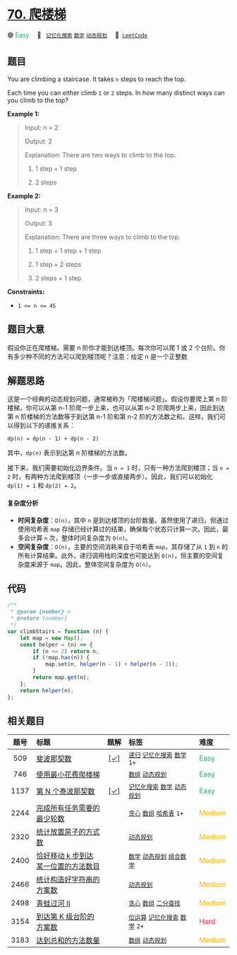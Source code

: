 # [70. 爬楼梯](https://leetcode.com/problems/climbing-stairs)

🟢 <font color=#15bd66>Easy</font>&emsp; 🔖&ensp; [`记忆化搜索`](/outline/tag/memoization.md) [`数学`](/outline/tag/math.md) [`动态规划`](/outline/tag/dynamic-programming.md)&emsp; 🔗&ensp;[`LeetCode`](https://leetcode.com/problems/climbing-stairs)

## 题目

You are climbing a staircase. It takes `n` steps to reach the top.

Each time you can either climb `1` or `2` steps. In how many distinct ways can
you climb to the top?

**Example 1:**

> Input: n = 2
>
> Output: 2
>
> Explanation: There are two ways to climb to the top.
>
> 1. 1 step + 1 step
>
> 2. 2 steps

**Example 2:**

> Input: n = 3
>
> Output: 3
>
> Explanation: There are three ways to climb to the top.
>
> 1. 1 step + 1 step + 1 step
>
> 2. 1 step + 2 steps
>
> 3. 2 steps + 1 step

**Constraints:**

- `1 <= n <= 45`

## 题目大意

假设你正在爬楼梯。需要 n 阶你才能到达楼顶。每次你可以爬 1 或 2 个台阶。你有多少种不同的方法可以爬到楼顶呢？注意：给定 n 是一个正整数

## 解题思路

这是一个经典的动态规划问题，通常被称为「爬楼梯问题」。假设你要爬上第 n 阶楼梯，你可以从第 n-1 阶爬一步上来，也可以从第 n-2 阶爬两步上来，因此到达第 n 阶楼梯的方法数等于到达第 n-1 阶和第 n-2 阶的方法数之和。这样，我们可以得到以下的递推关系：

`dp(n) = dp(n - 1) + dp(n - 2)`

其中，`dp(n)` 表示到达第 n 阶楼梯的方法数。

接下来，我们需要初始化边界条件。当 `n = 1` 时，只有一种方法爬到楼顶；当 `n = 2` 时，有两种方法爬到楼顶（一步一步或直接两步）。因此，我们可以初始化 `dp(1) = 1` 和 `dp(2) = 2`。

#### 复杂度分析

- **时间复杂度**：`O(n)`，其中 `n` 是到达楼顶的台阶数量。虽然使用了递归，但通过使用哈希表 `map` 存储已经计算过的结果，确保每个状态只计算一次。因此，最多会计算 `n` 次，整体时间复杂度为 `O(n)`。
- **空间复杂度**：`O(n)`，主要的空间消耗来自于哈希表 `map`，其存储了从 `1` 到 `n` 的所有计算结果。此外，递归调用栈的深度也可能达到 `O(n)`，但主要的空间复杂度来源于 `map`。因此，整体空间复杂度为 `O(n)`。

## 代码

```javascript
/**
 * @param {number} n
 * @return {number}
 */
var climbStairs = function (n) {
	let map = new Map();
	const helper = (n) => {
		if (n <= 2) return n;
		if (!map.has(n)) {
			map.set(n, helper(n - 1) + helper(n - 2));
		}
		return map.get(n);
	};
	return helper(n);
};
```

## 相关题目

<!-- prettier-ignore -->
| 题号 | 标题 | 题解 | 标签 | 难度 |
| :------: | :------ | :------: | :------ | :------ |
| 509 | [斐波那契数](https://leetcode.com/problems/fibonacci-number) | [[✓]](/problem/0509.md) |  [`递归`](/outline/tag/recursion.md) [`记忆化搜索`](/outline/tag/memoization.md) [`数学`](/outline/tag/math.md) `1+` | <font color=#15bd66>Easy</font> |
| 746 | [使用最小花费爬楼梯](https://leetcode.com/problems/min-cost-climbing-stairs) |  |  [`数组`](/outline/tag/array.md) [`动态规划`](/outline/tag/dynamic-programming.md) | <font color=#15bd66>Easy</font> |
| 1137 | [第 N 个泰波那契数](https://leetcode.com/problems/n-th-tribonacci-number) | [[✓]](/problem/1137.md) |  [`记忆化搜索`](/outline/tag/memoization.md) [`数学`](/outline/tag/math.md) [`动态规划`](/outline/tag/dynamic-programming.md) | <font color=#15bd66>Easy</font> |
| 2244 | [完成所有任务需要的最少轮数](https://leetcode.com/problems/minimum-rounds-to-complete-all-tasks) |  |  [`贪心`](/outline/tag/greedy.md) [`数组`](/outline/tag/array.md) [`哈希表`](/outline/tag/hash-table.md) `1+` | <font color=#ffb800>Medium</font> |
| 2320 | [统计放置房子的方式数](https://leetcode.com/problems/count-number-of-ways-to-place-houses) |  |  [`动态规划`](/outline/tag/dynamic-programming.md) | <font color=#ffb800>Medium</font> |
| 2400 | [恰好移动 k 步到达某一位置的方法数目](https://leetcode.com/problems/number-of-ways-to-reach-a-position-after-exactly-k-steps) |  |  [`数学`](/outline/tag/math.md) [`动态规划`](/outline/tag/dynamic-programming.md) [`组合数学`](/outline/tag/combinatorics.md) | <font color=#ffb800>Medium</font> |
| 2466 | [统计构造好字符串的方案数](https://leetcode.com/problems/count-ways-to-build-good-strings) |  |  [`动态规划`](/outline/tag/dynamic-programming.md) | <font color=#ffb800>Medium</font> |
| 2498 | [青蛙过河 II](https://leetcode.com/problems/frog-jump-ii) |  |  [`贪心`](/outline/tag/greedy.md) [`数组`](/outline/tag/array.md) [`二分查找`](/outline/tag/binary-search.md) | <font color=#ffb800>Medium</font> |
| 3154 | [到达第 K 级台阶的方案数](https://leetcode.com/problems/find-number-of-ways-to-reach-the-k-th-stair) |  |  [`位运算`](/outline/tag/bit-manipulation.md) [`记忆化搜索`](/outline/tag/memoization.md) [`数学`](/outline/tag/math.md) `2+` | <font color=#ff334b>Hard</font> |
| 3183 | [达到总和的方法数量](https://leetcode.com/problems/the-number-of-ways-to-make-the-sum) |  |  [`数组`](/outline/tag/array.md) [`动态规划`](/outline/tag/dynamic-programming.md) | <font color=#ffb800>Medium</font> |

<style>
.blue {
    background-color: #096dd9;
    padding: 0.25rem 0.5rem;
    margin: 0;
    font-size: 0.85em;
    border-radius: 3px;
    color: white;
    font-weight: 500;
}
table th:first-of-type { width: 10%; }
table th:nth-of-type(2) { width: 35%; }
table th:nth-of-type(3) { width: 10%; }
table th:nth-of-type(4) { width: 35%; }
table th:nth-of-type(5) { width: 10%; }
</style>
